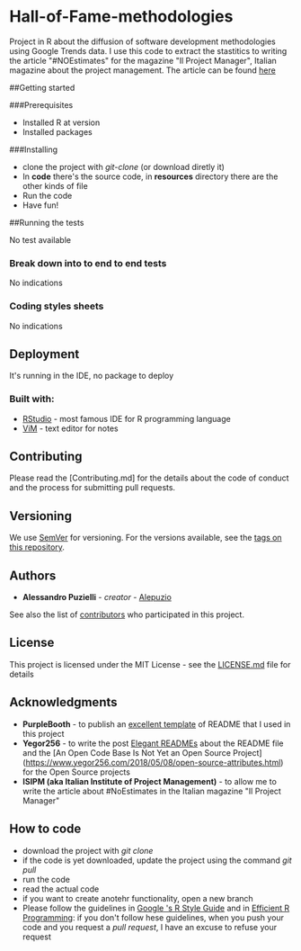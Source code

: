 # Hall-of-Fame-methodologies
Project in R about the diffusion of software development methodologies using Google Trends data.
I use this code to extract the stastitics to writing the article "#NOEstimates" for the magazine "Il Project Manager", Italian magazine about the project management.
The article can be found [here](https://www.francoangeli.it/riviste/SchedaRivista.aspx?IDArticolo=64820&Tipo=Articolo%20PDF&idRivista=162)


##Getting started

###Prerequisites
- Installed R at version
- Installed packages

###Installing
- clone the project with _git-clone_ (or download diretly it)
- In **code** there's the source code, in **resources** directory there are the other kinds of file
- Run the code
- Have fun!


##Running the tests

No test available

### Break down into to end to end tests

No indications

### Coding styles sheets

No indications

## Deployment

It's running in the IDE, no package to deploy

### Built with:

* [RStudio](http://www.rstudio.com) - most famous IDE for R programming language
* [ViM](http://www.vim.org) - text editor for notes

## Contributing

Please read the [Contributing.md] for the details about the code of conduct and the process for submitting pull requests.

## Versioning

We use [SemVer](http://semver.org/) for versioning. For the versions available, see the [tags on this repository](https://github.com/your/project/tags). 

## Authors

* **Alessandro Puzielli** - *creator* - [Alepuzio](https://github.com/alepuzio)

See also the list of [contributors](https://github.com/alepuzio/Hall-of-Fame-methodologies/contributors) who participated in this project.

## License

This project is licensed under the MIT License - see the [LICENSE.md](LICENSE.md) file for details

## Acknowledgments

* **PurpleBooth** - to publish an [excellent template](https://gist.github.com/PurpleBooth/109311bb0361f32d87a2) of README that I used in this project 
* **Yegor256** - to write the post [Elegant READMEs](https://www.yegor256.com/2019/04/23/elegant-readme.html) about the README file and the [An Open Code Base Is Not Yet an Open Source Project] (https://www.yegor256.com/2018/05/08/open-source-attributes.html) for the Open Source projects
* **ISIPM (aka Italian Institute of Project Management)** - to allow me to write the article about #NoEstimates in the Italian magazine "Il Project Manager" 

## How to code
 - download the project with _git clone_
 - if the code is yet downloaded, update the project using the command _git pull_
 - run the code
 - read the actual code
 - if you want to create anotehr functionality, open a new branch
 - Please follow the guidelines in [Google 's R Style Guide](https://google.github.io/styleguide/Rguide.xml) and in [Efficient R Programming](https://csgillespie.github.io/efficientR/3-4-rstudio.html): if you don't follow hese guidelines, when you push your code and you request a _pull request_, I have an excuse to refuse your request
